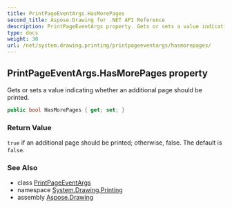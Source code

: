 ```yaml
---
title: PrintPageEventArgs.HasMorePages
second_title: Aspose.Drawing for .NET API Reference
description: PrintPageEventArgs property. Gets or sets a value indicating whether an additional page should be printed
type: docs
weight: 30
url: /net/system.drawing.printing/printpageeventargs/hasmorepages/
---
```

## PrintPageEventArgs.HasMorePages property

Gets or sets a value indicating whether an additional page should be printed.

```csharp
public bool HasMorePages { get; set; }
```

### Return Value

`true` if an additional page should be printed; otherwise, false. The default is `false`.

### See Also

* class [PrintPageEventArgs](../)
* namespace [System.Drawing.Printing](../../printpageeventargs/)
* assembly [Aspose.Drawing](../../../)


